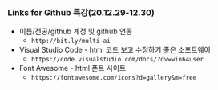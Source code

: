 ### Links for Github 특강(20.12.29-12.30)



- 이름/전공/github 계정 및 github 연동
  - `http://bit.ly/multi-ai`
- Visual Studio Code - html 코드 보고 수정하기 좋은 소프트웨어
  - `https://code.visualstudio.com/docs/?dv=win64user`
- Font Awesome - html 폰트 사이트
  - `https://fontawesome.com/icons?d=gallery&m=free` 

